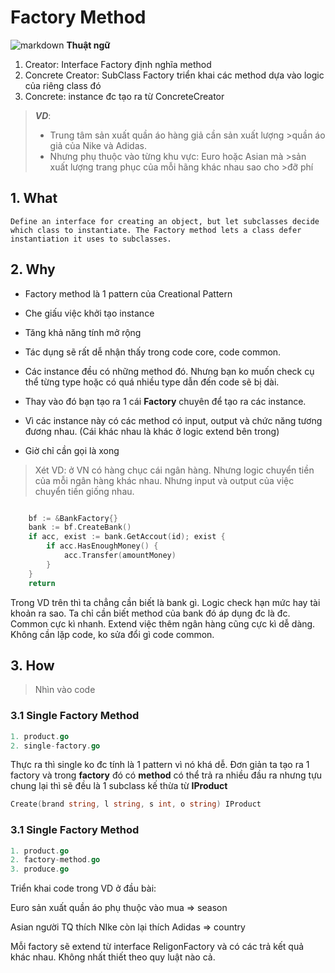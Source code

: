 # Factory Method

![markdown](https://refactoring.guru/images/patterns/diagrams/factory-method/structure.png)
**Thuật ngữ**

1. Creator: Interface Factory định nghĩa method
2. Concrete Creator: SubClass Factory triển khai các method dựa vào logic của riêng class đó
3. Concrete: instance đc tạo ra từ ConcreteCreator

> **_VD_**:
>
> - Trung tâm sản xuất quần áo hàng giả cần sản xuất lượng >quần áo giả của Nike và Adidas.
> - Nhưng phụ thuộc vào từng khu vực: Euro hoặc Asian mà >sản xuất lượng trang phục của mỗi hãng khác nhau sao cho >đỡ phí

## 1. What

```
Define an interface for creating an object, but let subclasses decide which class to instantiate. The Factory method lets a class defer instantiation it uses to subclasses.
```

## 2. Why

- Factory method là 1 pattern của Creational Pattern
- Che giấu việc khởi tạo instance
- Tăng khả năng tính mở rộng

- Tác dụng sẽ rất dễ nhận thấy trong code core, code common.
- Các instance đều có những method đó. Nhưng bạn ko muốn check cụ thể từng type hoặc có quá nhiều type dẫn đến code sẽ bị dài.
- Thay vào đó bạn tạo ra 1 cái **Factory** chuyên để tạo ra các instance.
- Vì các instance này có các method có input, output và chức năng tương đương nhau. (Cái khác nhau là khác ở logic extend bên trong)
- Giờ chỉ cần gọi là xong

> Xét VD:
> ở VN có hàng chục cái ngân hàng. Nhưng logic chuyển tiền của mỗi
> ngân hàng khác nhau. Nhưng input và output của việc chuyển tiền
> giống nhau.

```go

    bf := &BankFactory{}
    bank := bf.CreateBank() 
    if acc, exist := bank.GetAccout(id); exist {
        if acc.HasEnoughMoney() {
            acc.Transfer(amountMoney)
        }
    }
    return

```
Trong VD trên thì ta chẳng cần biết là bank gì. Logic check hạn mức hay tài khoản ra sao. Ta chỉ cần biết method của bank đó áp dụng đc là đc. Common cực kì nhanh. Extend việc thêm ngân hàng cũng cực kì dễ dàng. Không cần lặp code, ko sửa đổi gì code common.

## 3. How

> Nhìn vào code

### 3.1 Single Factory Method

```go
1. product.go
2. single-factory.go
```

Thực ra thì single ko đc tính là 1 pattern vì nó khá dễ. Đơn giản ta tạo ra 1 factory và trong **factory** đó có **method** có thể trả ra nhiều đầu ra nhưng tựu chung lại thì sẽ đều là 1 subclass kế thừa từ **IProduct**

```go
Create(brand string, l string, s int, o string) IProduct
```

### 3.1 Single Factory Method

```go
1. product.go
2. factory-method.go
3. produce.go
```

Triển khai code trong VD ở đầu bài:

Euro sản xuất quần áo phụ thuộc vào mua => season

Asian người TQ thích NIke còn lại thích Adidas => country

Mỗi factory sẽ extend từ interface ReligonFactory và có các trả kết quả khác nhau. Không nhất thiết theo quy luật nào cả.
